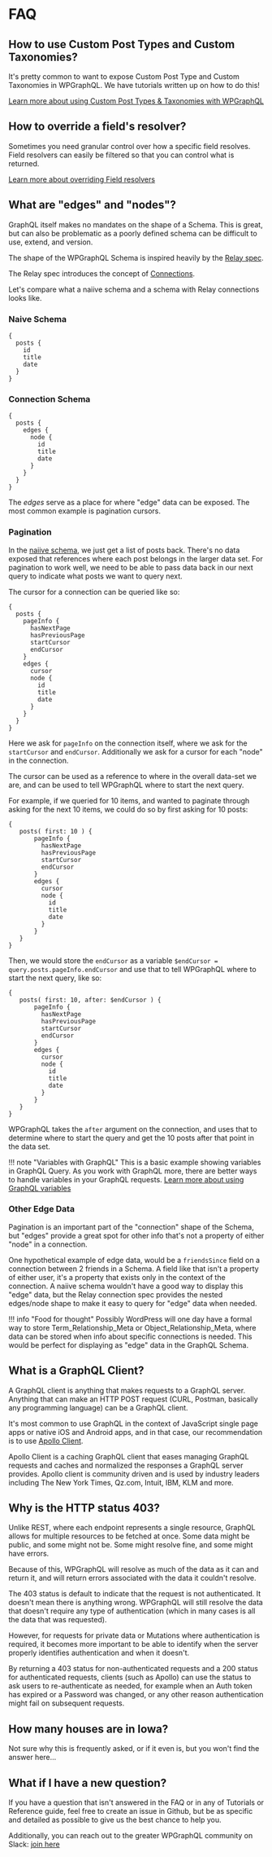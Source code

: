 # FAQ

## How to use Custom Post Types and Custom Taxonomies?

It's pretty common to want to expose Custom Post Type and Custom Taxonomies in WPGraphQL. We have tutorials written up on how to do this!

[Learn more about using Custom Post Types & Taxonomies with WPGraphQL](tutorials/custom-post-types-and-taxonomies.md)

## How to override a field's resolver?

Sometimes you need granular control over how a specific field resolves. Field resolvers can easily be filtered so that you can control what is returned.

[Learn more about overriding Field resolvers](tutorials/override-field-resolvers.md)

## What are "edges" and "nodes"?

GraphQL itself makes no mandates on the shape of a Schema. This is great, but can also be problematic as a poorly defined schema can be difficult to use, extend, and version.

The shape of the WPGraphQL Schema is inspired heavily by the [Relay spec](https://facebook.github.io/relay/docs/graphql-relay-specification.html).

The Relay spec introduces the concept of [Connections](https://facebook.github.io/relay/docs/graphql-connections.html). 

Let's compare what a naiive schema and a schema with Relay connections looks like.

### Naive Schema


```
{
  posts {
    id
    title
    date
  }
}
```

### Connection Schema

```
{
  posts {
    edges {
      node {
        id
        title
        date
      }
    }
  }
}
```

The _edges_ serve as a place for where "edge" data can be exposed. The most common example is pagination cursors. 

### Pagination

In the [naiive schema](#naive-schema), we just get a list of posts back. There's no data exposed that references where each
post belongs in the larger data set. For pagination to work well, we need to be able to pass data back in our next query
to indicate what posts we want to query next. 

The cursor for a connection can be queried like so:

```
{
  posts {
    pageInfo {
      hasNextPage
      hasPreviousPage
      startCursor
      endCursor
    }
    edges {
      cursor
      node {
        id
        title
        date
      }
    }
  }
}
```

Here we ask for `pageInfo` on the connection itself, where we ask for the `startCursor` and `endCursor`. Additionally we ask for a cursor
for each "node" in the connection. 

The cursor can be used as a reference to where in the overall data-set we are, and can be used to tell WPGraphQL where to start
the next query.

For example, if we queried for 10 items, and wanted to paginate through asking for the next 10 items, we could do so by first asking for 10 posts:

```
{
   posts( first: 10 ) {
       pageInfo {
         hasNextPage
         hasPreviousPage
         startCursor
         endCursor
       }
       edges {
         cursor
         node {
           id
           title
           date
         }
       }
   }
}
```

Then, we would store the `endCursor` as a variable `$endCursor = query.posts.pageInfo.endCursor` and use that to tell WPGraphQL where to start the next query, like so:

```
{
   posts( first: 10, after: $endCursor ) {
       pageInfo {
         hasNextPage
         hasPreviousPage
         startCursor
         endCursor
       }
       edges {
         cursor
         node {
           id
           title
           date
         }
       }
   }
}
```

WPGraphQL takes the `after` argument on the connection, and uses that to determine where to start the query and get the 10 posts after that point in the data set.

!!! note "Variables with GraphQL"
    This is a basic example showing variables in GraphQL Query. As you work with GraphQL more, there are better ways to handle variables in your GraphQL requests. [Learn more about using GraphQL variables](http://graphql.org/learn/queries/#variables)

### Other Edge Data
Pagination is an important part of the "connection" shape of the Schema, but "edges" provide a great spot for other info
that's not a property of either "node" in a connection. 

One hypothetical example of edge data, would be a `friendsSince` field on a connection between 2 friends in a Schema. A field like that isn't
a property of either user, it's a property that exists only in the context of the connection. A naiive schema wouldn't have a good way
to display this "edge" data, but the Relay connection spec provides the nested edges/node shape to make it easy to query for "edge" data when needed.

!!! info "Food for thought"
    Possibly WordPress will one day have a formal way to store Term_Relationship_Meta or Object_Relationship_Meta, where data can be stored when info about specific connections is needed. This would be perfect for displaying as "edge" data in the GraphQL Schema.

## What is a GraphQL Client?

A GraphQL client is anything that makes requests to a GraphQL server. Anything that can make an HTTP POST request (CURL, Postman, basically any programming language) can be a GraphQL client.

It's most common to use GraphQL in the context of JavaScript single page apps or native iOS and Android apps, and in that case, our recommendation is to use [Apollo Client](https://www.apollographql.com/client/). 

Apollo Client is a caching GraphQL client that eases managing GraphQL requests and caches and normalized the responses a GraphQL server provides. Apollo client is community driven and is used by industry leaders including The New York Times, Qz.com, Intuit, IBM, KLM and more.

## Why is the HTTP status 403?

Unlike REST, where each endpoint represents a single resource, GraphQL allows for multiple resources to be fetched at once. Some data might be public, and some might not be. Some might resolve fine, and some might have errors.

Because of this, WPGraphQL will resolve as much of the data as it can and return it, and will return errors associated with the data it couldn't resolve.

The 403 status is default to indicate that the request is not authenticated. It doesn't mean there is anything wrong. WPGraphQL will still resolve the data that
doesn't require any type of authentication (which in many cases is all the data that was requested). 

However, for requests for private data or Mutations where authentication is required, it becomes more important to be able to identify when the server properly identifies authentication and when it doesn't.

By returning a 403 status for non-authenticated requests and a 200 status for authenticated requests, clients (such as Apollo) can use the status to ask users to re-authenticate as needed, for example when an Auth token has expired or a Password was changed, or any other reason authentication might fail on subsequent requests.

## How many houses are in Iowa?
Not sure why this is frequently asked, or if it even is, but you won't find the answer here...

## What if I have a new question?
If you have a question that isn't answered in the FAQ or in any of Tutorials or Reference guide, feel free to create an issue in Github, but be as specific and detailed as possible to give us the best chance to help you. 

Additionally, you can reach out to the greater WPGraphQL community on Slack: [join here](https://wpgraphql.com/community)